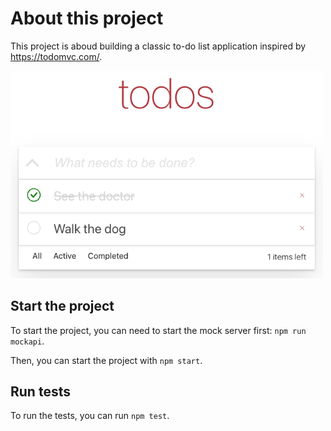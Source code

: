 # About this project

This project is aboud building a classic to-do list application inspired by https://todomvc.com/. 

<img src="./design/demo-1.png" width="500" />

## Start the project

To start the project, you can need to start the mock server first: `npm run mockapi`.

Then, you can start the project with `npm start`.

## Run tests

To run the tests, you can run `npm test`.

